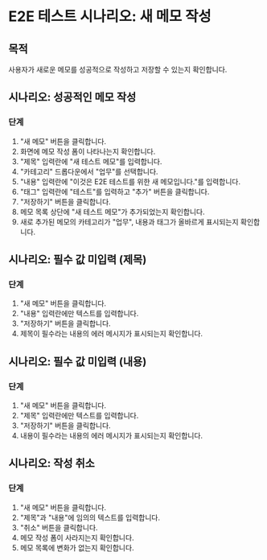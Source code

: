 # E2E 테스트 시나리오: 새 메모 작성

## 목적

사용자가 새로운 메모를 성공적으로 작성하고 저장할 수 있는지 확인합니다.

## 시나리오: 성공적인 메모 작성

### 단계

1.  "새 메모" 버튼을 클릭합니다.
2.  화면에 메모 작성 폼이 나타나는지 확인합니다.
3.  "제목" 입력란에 "새 테스트 메모"를 입력합니다.
4.  "카테고리" 드롭다운에서 "업무"를 선택합니다.
5.  "내용" 입력란에 "이것은 E2E 테스트를 위한 새 메모입니다."를 입력합니다.
6.  "태그" 입력란에 "테스트"를 입력하고 "추가" 버튼을 클릭합니다.
7.  "저장하기" 버튼을 클릭합니다.
8.  메모 목록 상단에 "새 테스트 메모"가 추가되었는지 확인합니다.
9.  새로 추가된 메모의 카테고리가 "업무", 내용과 태그가 올바르게 표시되는지 확인합니다.

## 시나리오: 필수 값 미입력 (제목)

### 단계

1.  "새 메모" 버튼을 클릭합니다.
2.  "내용" 입력란에만 텍스트를 입력합니다.
3.  "저장하기" 버튼을 클릭합니다.
4.  제목이 필수라는 내용의 에러 메시지가 표시되는지 확인합니다.

## 시나리오: 필수 값 미입력 (내용)

### 단계

1.  "새 메모" 버튼을 클릭합니다.
2.  "제목" 입력란에만 텍스트를 입력합니다.
3.  "저장하기" 버튼을 클릭합니다.
4.  내용이 필수라는 내용의 에러 메시지가 표시되는지 확인합니다.

## 시나리오: 작성 취소

### 단계

1.  "새 메모" 버튼을 클릭합니다.
2.  "제목"과 "내용"에 임의의 텍스트를 입력합니다.
3.  "취소" 버튼을 클릭합니다.
4.  메모 작성 폼이 사라지는지 확인합니다.
5.  메모 목록에 변화가 없는지 확인합니다.

